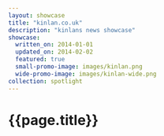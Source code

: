```yaml
---
layout: showcase
title: "kinlan.co.uk"
description: "kinlans news showcase"
showcase:
  written_on: 2014-01-01
  updated_on: 2014-02-02
  featured: true
  small-promo-image: images/kinlan.png
  wide-promo-image: images/kinlan-wide.png
collection: spotlight
---
```


<h1>{{page.title}}</h1>
